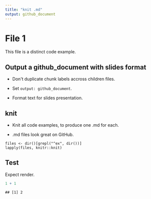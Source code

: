```yaml
---
title: "knit .md"
output: github_document
---
```




# File 1

This file is a distinct code example.

## Output a github\_document with slides format

* Don't duplicate chunk labels accross children files.

* Set `output: github_document`.

* Format text for slides presentation.

## knit

* Knit all code examples, to produce one .md for each. 

* .md files look great on GitHub.

```
files <- dir()[grepl("^ex", dir())]
lapply(files, knitr::knit)
```

## Test

Expect render.


```r
1 + 1
```

```
## [1] 2
```

